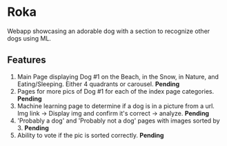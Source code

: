 # Roka
Webapp showcasing an adorable dog with a section to recognize other dogs using ML.

## Features
1. Main Page displaying Dog #1 on the Beach, in the Snow, in Nature, and Eating/Sleeping. Either 4 quadrants or carousel. **Pending**
2. Pages for more pics of Dog #1 for each of the index page categories. **Pending**
3. Machine learning page to determine if a dog is in a picture from a url. Img link -> Display img and confirm it's correct -> analyze. **Pending**
4. 'Probably a dog' and 'Probably not a dog' pages with images sorted by 3. **Pending**
5. Ability to vote if the pic is sorted correctly. **Pending**
